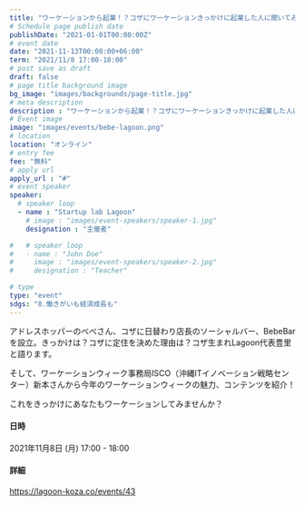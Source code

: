 ```yaml
---
title: "ワーケーションから起業！？コザにワーケーションきっかけに起業した人に聞いてみた"
# Schedule page publish date
publishDate: "2021-01-01T00:00:00Z"
# event date
date: "2021-11-13T00:00:00+06:00"
term: "2021/11/8 17:00-18:00"
# post save as draft
draft: false
# page title background image
bg_image: "images/backgrounds/page-title.jpg"
# meta description
description : "ワーケーションから起業！？コザにワーケーションきっかけに起業した人に聞いてみた"
# Event image
image: "images/events/bebe-lagoon.png"
# location
location: "オンライン"
# entry fee
fee: "無料"
# apply url
apply_url : "#"
# event speaker
speaker:
  # speaker loop
  - name : "Startup lab Lagoon"
    # image : "images/event-speakers/speaker-1.jpg"
    designation : "主催者"

#   # speaker loop
#   - name : "John Doe"
#     image : "images/event-speakers/speaker-2.jpg"
#     designation : "Teacher"

# type
type: "event"
sdgs: "8.働きがいも経済成長も"
---
```


アドレスホッパーのべべさん、コザに日替わり店長のソーシャルバー、BebeBarを設立。きっかけは？コザに定住を決めた理由は？コザ生まれLagoon代表豊里と語ります。  
  
そして、ワーケーションウィーク事務局ISCO（沖縄ITイノベーション戦略センター）新本さんから今年のワーケーションウィークの魅力、コンテンツを紹介！  
  
これをきっかけにあなたもワーケーションしてみませんか？  
  
#### 日時
2021年11月8日 (月) 17:00 - 18:00  
  
#### 詳細
https://lagoon-koza.co/events/43
